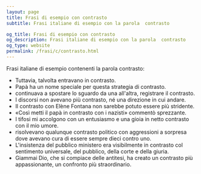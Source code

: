 ```yaml
---
layout: page
title: Frasi di esempio con contrasto 
subtitle: Frasi italiane di esempio con la parola  contrasto

og_title: Frasi di esempio con contrasto 
og_description: Frasi italiane di esempio con la parola  contrasto
og_type: website
permalink: /frasi/c/contrasto.html
---
```


Frasi italiane di esempio contenenti la parola contrasto:


- Tuttavia, talvolta entravano in contrasto.
- Papà ha un nome speciale per questa strategia di contrasto.
- continuava a spostare lo sguardo da una all'altra, registrare il contrasto.
- I discorsi non avevano più contrasto, né una direzione in cui andare.
- Il contrasto con Elène Fontana non sarebbe potuto essere più stridente.
- «Così metti il papà in contrasto con i nazisti» commentò sprezzante.
- I tifosi mi accolgono con un entusiasmo e una gioia in netto contrasto con il mio umore.
- risolvevano qualunque contrasto politico con aggressioni a sorpresa dove avevano cura di essere sempre dieci contro uno.
- L'insistenza del pubblico ministero era visibilmente in contrasto col sentimento universale, del pubblico, della corte e della giuria.
- Giammai Dio, che si compiace delle antitesi, ha creato un contrasto più appassionante, un confronto più straordinario.
